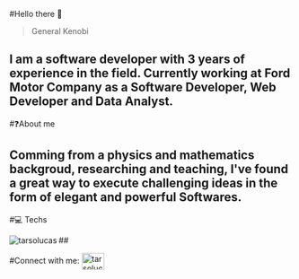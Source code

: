 #Hello there 👋
> General Kenobi

## I am a software developer with 3 years of experience in the field. Currently working at Ford Motor Company as a Software Developer, Web Developer and Data Analyst.


#❓About me
## Comming from a physics and mathematics backgroud, researching and teaching, I've found a great way to execute challenging ideas in the form of elegant and powerful Softwares.

#💻 Techs

##<img align="left" src="https://github-readme-stats.vercel.app/api/top-langs?username=tarsolucas&show_icons=true&locale=en&layout=compact" alt="tarsolucas" />

#Connect with me:
<a href="https://linkedin.com/in/tarsolucas" target="blank"><img align="center" src="https://raw.githubusercontent.com/rahuldkjain/github-profile-readme-generator/master/src/images/icons/Social/linked-in-alt.svg" alt="tarsolucas" height="30" width="40" /></a>

